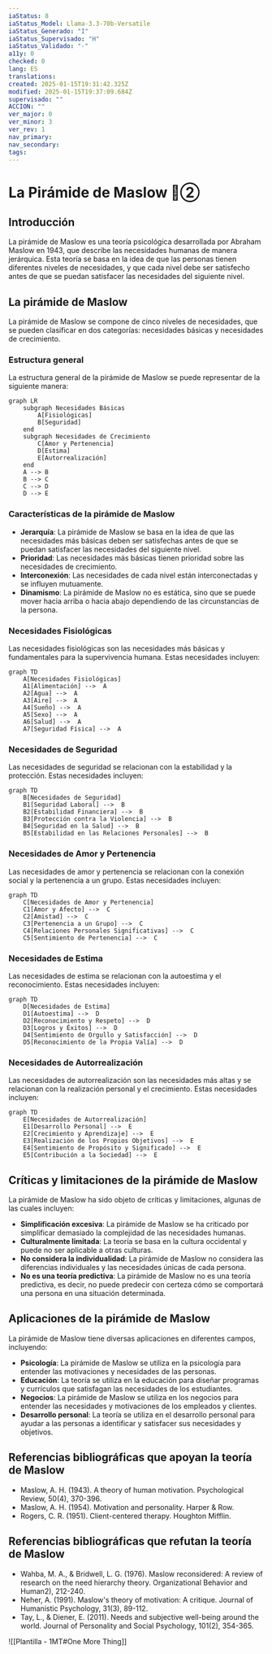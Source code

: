 ```yaml
---
iaStatus: 8
iaStatus_Model: Llama-3.3-70b-Versatile
iaStatus_Generado: "I"
iaStatus_Supervisado: "H"
iaStatus_Validado: "-"
a11y: 0
checked: 0
lang: ES
translations: 
created: 2025-01-15T19:31:42.325Z
modified: 2025-01-15T19:37:09.684Z
supervisado: ""
ACCION: ""
ver_major: 0
ver_minor: 3
ver_rev: 1
nav_primary: 
nav_secondary: 
tags:
---
```

# La Pirámide de Maslow  🔴②
## Introducción

La pirámide de Maslow es una teoría psicológica desarrollada por Abraham Maslow en 1943, que describe las necesidades humanas de manera jerárquica. Esta teoría se basa en la idea de que las personas tienen diferentes niveles de necesidades, y que cada nivel debe ser satisfecho antes de que se puedan satisfacer las necesidades del siguiente nivel.

## La pirámide de Maslow

La pirámide de Maslow se compone de cinco niveles de necesidades, que se pueden clasificar en dos categorías: necesidades básicas y necesidades de crecimiento.

### Estructura general

La estructura general de la pirámide de Maslow se puede representar de la siguiente manera:

```mermaid
graph LR
    subgraph Necesidades Básicas
        A[Fisiológicas]
        B[Seguridad]
    end
    subgraph Necesidades de Crecimiento
        C[Amor y Pertenencia]
        D[Estima]
        E[Autorrealización]
    end
    A --> B
    B --> C
    C --> D
    D --> E
```

### Características de la pirámide de Maslow

* **Jerarquía**: La pirámide de Maslow se basa en la idea de que las necesidades más básicas deben ser satisfechas antes de que se puedan satisfacer las necesidades del siguiente nivel.
* **Prioridad**: Las necesidades más básicas tienen prioridad sobre las necesidades de crecimiento.
* **Interconexión**: Las necesidades de cada nivel están interconectadas y se influyen mutuamente.
* **Dinamismo**: La pirámide de Maslow no es estática, sino que se puede mover hacia arriba o hacia abajo dependiendo de las circunstancias de la persona.

### Necesidades Fisiológicas

Las necesidades fisiológicas son las necesidades más básicas y fundamentales para la supervivencia humana. Estas necesidades incluyen:

```mermaid
graph TD
    A[Necesidades Fisiológicas]
    A1[Alimentación] -->  A
    A2[Agua] -->  A
    A3[Aire] -->  A
    A4[Sueño] -->  A
    A5[Sexo] -->  A
    A6[Salud] -->  A
    A7[Seguridad Física] -->  A
```

### Necesidades de Seguridad

Las necesidades de seguridad se relacionan con la estabilidad y la protección. Estas necesidades incluyen:

```mermaid
graph TD
    B[Necesidades de Seguridad]
    B1[Seguridad Laboral] -->  B
    B2[Estabilidad Financiera] -->  B
    B3[Protección contra la Violencia] -->  B
    B4[Seguridad en la Salud] -->  B
    B5[Estabilidad en las Relaciones Personales] -->  B
```

### Necesidades de Amor y Pertenencia

Las necesidades de amor y pertenencia se relacionan con la conexión social y la pertenencia a un grupo. Estas necesidades incluyen:

```mermaid
graph TD
    C[Necesidades de Amor y Pertenencia]
    C1[Amor y Afecto] -->  C
    C2[Amistad] -->  C
    C3[Pertenencia a un Grupo] -->  C
    C4[Relaciones Personales Significativas] -->  C
    C5[Sentimiento de Pertenencia] -->  C
```

### Necesidades de Estima

Las necesidades de estima se relacionan con la autoestima y el reconocimiento. Estas necesidades incluyen:

```mermaid
graph TD
    D[Necesidades de Estima]
    D1[Autoestima] -->  D
    D2[Reconocimiento y Respeto] -->  D
    D3[Logros y Éxitos] -->  D
    D4[Sentimiento de Orgullo y Satisfacción] -->  D
    D5[Reconocimiento de la Propia Valía] -->  D
```

### Necesidades de Autorrealización

Las necesidades de autorrealización son las necesidades más altas y se relacionan con la realización personal y el crecimiento. Estas necesidades incluyen:

```mermaid
graph TD
    E[Necesidades de Autorrealización]
    E1[Desarrollo Personal] -->  E
    E2[Crecimiento y Aprendizaje] -->  E
    E3[Realización de los Propios Objetivos] -->  E
    E4[Sentimiento de Propósito y Significado] -->  E
    E5[Contribución a la Sociedad] -->  E
```

## Críticas y limitaciones de la pirámide de Maslow

La pirámide de Maslow ha sido objeto de críticas y limitaciones, algunas de las cuales incluyen:

* **Simplificación excesiva**: La pirámide de Maslow se ha criticado por simplificar demasiado la complejidad de las necesidades humanas.
* **Culturalmente limitada**: La teoría se basa en la cultura occidental y puede no ser aplicable a otras culturas.
* **No considera la individualidad**: La pirámide de Maslow no considera las diferencias individuales y las necesidades únicas de cada persona.
* **No es una teoría predictiva**: La pirámide de Maslow no es una teoría predictiva, es decir, no puede predecir con certeza cómo se comportará una persona en una situación determinada.

## Aplicaciones de la pirámide de Maslow

La pirámide de Maslow tiene diversas aplicaciones en diferentes campos, incluyendo:

* **Psicología**: La pirámide de Maslow se utiliza en la psicología para entender las motivaciones y necesidades de las personas.
* **Educación**: La teoría se utiliza en la educación para diseñar programas y currículos que satisfagan las necesidades de los estudiantes.
* **Negocios**: La pirámide de Maslow se utiliza en los negocios para entender las necesidades y motivaciones de los empleados y clientes.
* **Desarrollo personal**: La teoría se utiliza en el desarrollo personal para ayudar a las personas a identificar y satisfacer sus necesidades y objetivos.

## Referencias bibliográficas que apoyan la teoría de Maslow

* Maslow, A. H. (1943). A theory of human motivation. Psychological Review, 50(4), 370-396.
* Maslow, A. H. (1954). Motivation and personality. Harper & Row.
* Rogers, C. R. (1951). Client-centered therapy. Houghton Mifflin.

## Referencias bibliográficas que refutan la teoría de Maslow

* Wahba, M. A., & Bridwell, L. G. (1976). Maslow reconsidered: A review of research on the need hierarchy theory. Organizational Behavior and Human2), 212-240.
* Neher, A. (1991). Maslow's theory of motivation: A critique. Journal of Humanistic Psychology, 31(3), 89-112.
* Tay, L., & Diener, E. (2011). Needs and subjective well-being around the world. Journal of Personality and Social Psychology, 101(2), 354-365.

![[Plantilla - 1MT#One More Thing]]